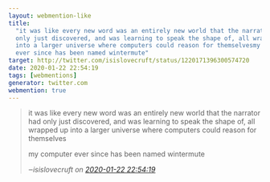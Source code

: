 ```yaml
---
layout: webmention-like
title:
  "it was like every new word was an entirely new world that the narrator had
  only just discovered, and was learning to speak the shape of, all wrapped up
  into a larger universe where computers could reason for themselvesmy computer
  ever since has been named wintermute"
target: http://twitter.com/isislovecruft/status/1220171396300574720
date: 2020-01-22 22:54:19
tags: [webmentions]
generator: twitter.com
webmention: true
---
```


<blockquote class="external-citation">
  <p>
    it was like every new word was an entirely new world that the narrator had only just discovered, and was learning to speak the shape of, all wrapped up into a larger universe where computers could reason for themselves

my computer ever since has been named wintermute

  </p>
  <cite>‒<span class="p-author p-name">isislovecruft</span>
    on
    <a href="http://twitter.com/isislovecruft/status/1220171396300574720" rel="external nofollow" target="_blank">2020-01-22 22:54:19</a>
  </cite>
</blockquote>
